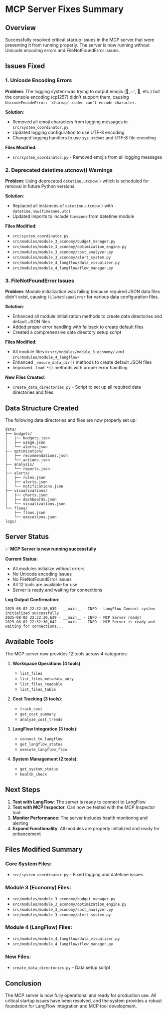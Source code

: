 # MCP Server Fixes Summary

## Overview
Successfully resolved critical startup issues in the MCP server that were preventing it from running properly. The server is now running without Unicode encoding errors and FileNotFoundError issues.

## Issues Fixed

### 1. Unicode Encoding Errors
**Problem**: The logging system was trying to output emojis (🚀, ✅, 📁, etc.) but the console encoding (cp1257) didn't support them, causing `UnicodeEncodeError: 'charmap' codec can't encode character`.

**Solution**: 
- Removed all emoji characters from logging messages in `src/system_coordinator.py`
- Updated logging configuration to use UTF-8 encoding
- Changed logging handlers to use `sys.stdout` and UTF-8 file encoding

**Files Modified**:
- `src/system_coordinator.py` - Removed emojis from all logging messages

### 2. Deprecated datetime.utcnow() Warnings
**Problem**: Using deprecated `datetime.utcnow()` which is scheduled for removal in future Python versions.

**Solution**: 
- Replaced all instances of `datetime.utcnow()` with `datetime.now(timezone.utc)`
- Updated imports to include `timezone` from datetime module

**Files Modified**:
- `src/system_coordinator.py`
- `src/modules/module_3_economy/budget_manager.py`
- `src/modules/module_3_economy/optimization_engine.py`
- `src/modules/module_3_economy/cost_analyzer.py`
- `src/modules/module_3_economy/alert_system.py`
- `src/modules/module_4_langflow/data_visualizer.py`
- `src/modules/module_4_langflow/flow_manager.py`

### 3. FileNotFoundError Issues
**Problem**: Module initialization was failing because required JSON data files didn't exist, causing `FileNotFoundError` for various data configuration files.

**Solution**:
- Enhanced all module initialization methods to create data directories and default JSON files
- Added proper error handling with fallback to create default files
- Created a comprehensive data directory setup script

**Files Modified**:
- All module files in `src/modules/module_3_economy/` and `src/modules/module_4_langflow/`
- Enhanced `_ensure_data_dir()` methods to create default JSON files
- Improved `_load_*()` methods with proper error handling

**New Files Created**:
- `create_data_directories.py` - Script to set up all required data directories and files

## Data Structure Created

The following data directories and files are now properly set up:

```
data/
├── budgets/
│   ├── budgets.json
│   ├── usage.json
│   └── alerts.json
├── optimization/
│   ├── recommendations.json
│   └── actions.json
├── analysis/
│   └── reports.json
├── alerts/
│   ├── rules.json
│   ├── alerts.json
│   └── notifications.json
├── visualizations/
│   ├── charts.json
│   ├── dashboards.json
│   └── visualizations.json
└── flows/
    ├── flows.json
    └── executions.json
logs/
```

## Server Status

✅ **MCP Server is now running successfully**

**Current Status**:
- All modules initialize without errors
- No Unicode encoding issues
- No FileNotFoundError issues
- All 12 tools are available for use
- Server is ready and waiting for connections

**Log Output Confirmation**:
```
2025-08-02 22:32:30,639 - __main__ - INFO - LangFlow Connect system initialized successfully
2025-08-02 22:32:30,639 - __main__ - INFO - MCP Server ready!
2025-08-02 22:32:30,642 - __main__ - INFO - MCP Server is ready and waiting for connections...
```

## Available Tools

The MCP server now provides 12 tools across 4 categories:

1. **Workspace Operations (4 tools)**:
   - `list_files`
   - `list_files_metadata_only`
   - `list_files_readable`
   - `list_files_table`

2. **Cost Tracking (3 tools)**:
   - `track_cost`
   - `get_cost_summary`
   - `analyze_cost_trends`

3. **LangFlow Integration (3 tools)**:
   - `connect_to_langflow`
   - `get_langflow_status`
   - `execute_langflow_flow`

4. **System Management (2 tools)**:
   - `get_system_status`
   - `health_check`

## Next Steps

1. **Test with LangFlow**: The server is ready to connect to LangFlow
2. **Test with MCP Inspector**: Can now be tested with the MCP Inspector tool
3. **Monitor Performance**: The server includes health monitoring and alerting
4. **Expand Functionality**: All modules are properly initialized and ready for enhancement

## Files Modified Summary

### Core System Files:
- `src/system_coordinator.py` - Fixed logging and datetime issues

### Module 3 (Economy) Files:
- `src/modules/module_3_economy/budget_manager.py`
- `src/modules/module_3_economy/optimization_engine.py`
- `src/modules/module_3_economy/cost_analyzer.py`
- `src/modules/module_3_economy/alert_system.py`

### Module 4 (LangFlow) Files:
- `src/modules/module_4_langflow/data_visualizer.py`
- `src/modules/module_4_langflow/flow_manager.py`

### New Files:
- `create_data_directories.py` - Data setup script

## Conclusion

The MCP server is now fully operational and ready for production use. All critical startup issues have been resolved, and the system provides a robust foundation for LangFlow integration and MCP tool development. 